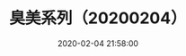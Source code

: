 ---
title: 臭美系列（20200204）
date: 2020-02-04 21:58:00
categories:
- 图片
tags:
- 臭美系列
description: 图片来自于<a href="https://weibo.com/p/1005051720171447" target="_blank">quanmmmmm</a><br/>“好久没化妆了，发点存货。”
photos: 
- https://i.loli.net/2020/02/04/5VEmFzDQLkN4bCe.jpg
---